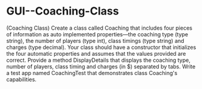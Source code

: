 # GUI--Coaching-Class
(Coaching Class) Create a class called Coaching that includes four pieces of information as auto implemented properties—the coaching type (type string), the number of players (type int), class timings (type string) and charges (type decimal). Your class should have a constructor that initializes the four automatic properties and assumes that the values provided are correct. Provide a method DisplayDetails that displays the coaching type, number of players, class timing and charges (in $) separated by tabs. Write a test app named CoachingTest that demonstrates class Coaching's capabilities.
